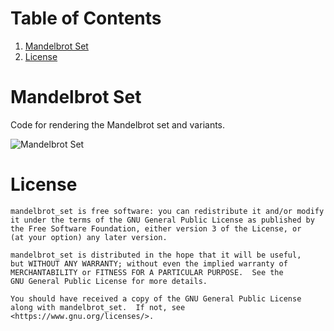 # Table of Contents
1. [Mandelbrot Set](#mbs)
3. [License](#license)

# Mandelbrot Set <a name="bf"></a>
Code for rendering the Mandelbrot set and variants.

![Mandelbrot Set](https://math.dartmouth.edu/~rmaguire/projects/mandelbrot_set/mandelbrot_set_001.png "Mandelbrot Set")

# License
    mandelbrot_set is free software: you can redistribute it and/or modify
    it under the terms of the GNU General Public License as published by
    the Free Software Foundation, either version 3 of the License, or
    (at your option) any later version.

    mandelbrot_set is distributed in the hope that it will be useful,
    but WITHOUT ANY WARRANTY; without even the implied warranty of
    MERCHANTABILITY or FITNESS FOR A PARTICULAR PURPOSE.  See the
    GNU General Public License for more details.

    You should have received a copy of the GNU General Public License
    along with mandelbrot_set.  If not, see <https://www.gnu.org/licenses/>.
